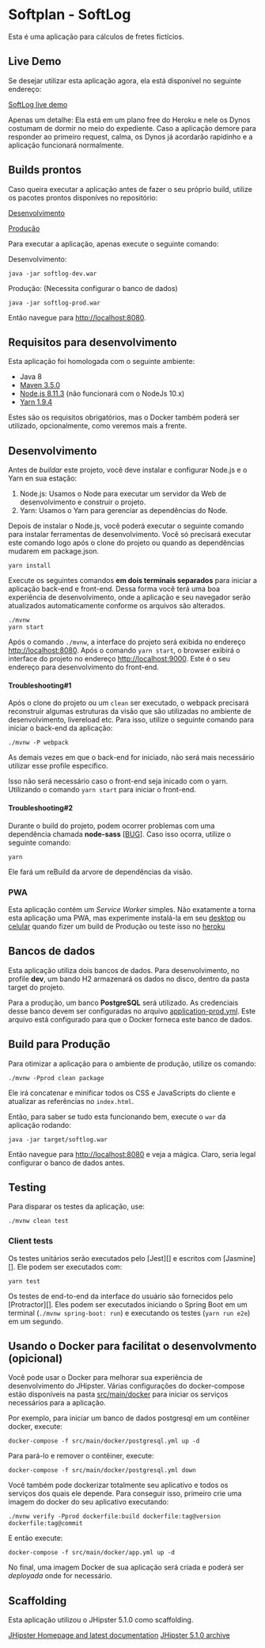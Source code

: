 # Softplan - SoftLog
Esta é uma aplicação para cálculos de fretes fictícios.


## Live Demo

Se desejar utilizar esta aplicação agora, ela está disponível no seguinte endereço:

[SoftLog live demo](https://soft-log.herokuapp.com/)

Apenas um detalhe: Ela está em um plano free do Heroku e nele os Dynos costumam de dormir no meio do expediente. Caso a aplicação demore para responder ao primeiro request, calma, os Dynos já acordarão rapidinho e a aplicação funcionará normalmente. 

## Builds prontos

Caso queira executar a aplicação antes de fazer o seu próprio build, utilize os pacotes prontos disponíves no repositório:

[Desenvolvimento](https://bitbucket.org/thiagosoaresjr/softplan_logvalue/downloads/softlog-dev.war)

[Produção](https://bitbucket.org/thiagosoaresjr/softplan_logvalue/downloads/softlog-prod.war)

Para executar a aplicação, apenas execute o seguinte comando:

Desenvolvimento:

    java -jar softlog-dev.war

Produção: (Necessita configurar o banco de dados)

    java -jar softlog-prod.war

Então navegue para [http://localhost:8080](http://localhost:8080). 

## Requisitos para desenvolvimento
Esta aplicação foi homologada com o seguinte ambiente:
 
 - Java 8
 - [Maven 3.5.0](https://maven.apache.org/download.cgi)
 - [Node.js 8.11.3](https://nodejs.org/en/) (não funcionará com o NodeJs 10.x)
 - [Yarn 1.9.4](https://yarnpkg.com/lang/en/docs/install/#debian-stable)
 
 Estes são os requisitos obrigatórios, mas o Docker também poderá ser utilizado, opcionalmente, como veremos mais a frente. 

## Desenvolvimento

Antes de *buildar* este projeto, você deve instalar e configurar Node.js e o Yarn en sua estação:

1. Node.js: Usamos o Node para executar um servidor da Web de desenvolvimento e construir o projeto.
2. Yarn: Usamos o Yarn para gerenciar as dependências do Node.

Depois de instalar o Node.js, você poderá executar o seguinte comando para instalar ferramentas de desenvolvimento. 
Você só precisará executar este comando logo após o clone do projeto ou quando as dependências mudarem em package.json.

    yarn install

Execute os seguintes comandos **em dois terminais separados** para iniciar a aplicação back-end e front-end. 
Dessa forma você terá uma boa experiência de desenvolvimento, onde a aplicação e seu navegador
serão atualizados automaticamente conforme os arquivos são alterados.

    ./mvnw
    yarn start

Após o comando `./mvnw`, a interface do projeto será exibida no endereço [http://localhost:8080](http://localhost:8080). 
Após o comando `yarn start`, o browser exibirá o interface do projeto no endereço [http://localhost:9000](http://localhost:9000). Este é o seu endereço para desenvolvimento do front-end.


#### Troubleshooting#1
Após o clone do projeto ou um `clean` ser executado, o webpack precisará reconstruir algumas estruturas da visão que são utilizadas no ambiente de desenvolvimento, livereload etc. Para isso, utilize o seguinte comando 
para iniciar o back-end da aplicação:

	./mvnw -P webpack

As demais vezes em que o back-end for iniciado, não será mais necessário utilizar esse profile específico. 

Isso não será necessário caso o front-end seja inicado com o yarn. Utilizando o comando `yarn start` para iniciar o front-end.


 #### Troubleshooting#2 
 
 Durante o build do projeto, podem ocorrer problemas com uma dependência chamada **node-sass** [[BUG](https://github.com/sass/node-sass/issues/2032)].
Caso isso ocorra, utilize o seguinte comando:

    yarn

Ele fará um reBuild da arvore de dependências da visão. 


### PWA

Esta aplicação contém um *Service Worker* simples. Não exatamente a torna esta aplicação uma PWA, mas experimente instalá-la em seu [desktop](https://developers.google.com/web/updates/2018/05/dpwa) ou [celular](https://developers.google.com/web/fundamentals/app-install-banners/) quando fizer um build de Produção ou teste isso no [heroku](https://soft-log.herokuapp.com/)


## Bancos de dados

Esta aplicação utiliza dois bancos de dados. 
Para desenvolvimento, no profile **dev**, um bando H2 armazenará os dados no disco, dentro da pasta target do projeto. 

Para a produção, um banco **PostgreSQL** será utilizado. As credenciais desse banco devem ser configuradas no arquivo [application-prod.yml](/src/main/resources/config/application-prod.yml). Este arquivo está configurado para que o Docker forneca este banco de dados.


## Build para Produção

Para otimizar a aplicação para o ambiente de produção, utilize os comando:

    ./mvnw -Pprod clean package

Ele irá concatenar e minificar todos os CSS e JavaScripts do cliente e atualizar as referências no `index.html`.

Então, para saber se tudo esta funcionando bem, execute o `war` da aplicação rodando: 

    java -jar target/softlog.war


Então navegue para [http://localhost:8080](http://localhost:8080) e veja a mágica. Claro, seria legal configurar o banco de dados antes.


## Testing

Para disparar os testes da aplicação, use:

    ./mvnw clean test

### Client tests

Os testes unitários serão executados pelo [Jest][] e escritos com [Jasmine][]. Ele podem ser executados com:

    yarn test

Os testes de end-to-end da interface do usuário são fornecidos pelo [Protractor][]. Eles podem ser executados iniciando o Spring Boot em um terminal (`./mvnw spring-boot: run`) e executando os testes (`yarn run e2e`) em um segundo.


## Usando o Docker para facilitat o desenvolvmento (opicional)

Você pode usar o Docker para melhorar sua experiência de desenvolvimento do JHipster. Várias configurações do docker-compose estão disponíveis na pasta [src/main/docker](src/main/docker) para iniciar os serviços necessários para a aplicação.

Por exemplo, para iniciar um banco de dados postgresql em um contêiner docker, execute:

    docker-compose -f src/main/docker/postgresql.yml up -d

Para pará-lo e remover o contêiner, execute:

    docker-compose -f src/main/docker/postgresql.yml down

Você também pode dockerizar totalmente seu aplicativo e todos os serviços dos quais ele depende. Para conseguir isso, primeiro crie uma imagem do docker do seu aplicativo executando:

    ./mvnw verify -Pprod dockerfile:build dockerfile:tag@version dockerfile:tag@commit

E então execute:

    docker-compose -f src/main/docker/app.yml up -d

No final, uma imagem Docker de sua aplicação será criada e poderá ser *deployada* onde for necessário.

 ## Scaffolding
 Esta aplicação utilizou o JHipster 5.1.0 como scaffolding.

[JHipster Homepage and latest documentation](https://www.jhipster.tech)
[JHipster 5.1.0 archive](https://www.jhipster.tech/documentation-archive/v5.1.0)
